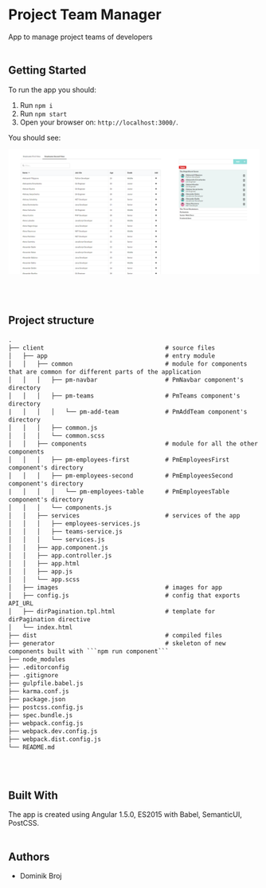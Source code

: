 # Project Team Manager

App to manage project teams of developers
<br/><br/>

## Getting Started

To run the app you should:

1. Run ```npm i```
2. Run ```npm start```
3. Open your browser on: ```http://localhost:3000/```.


You should see:

![project team manager index](./readme-img.png)

<br/><br/>


## Project structure
```
.  
├── client                                  # source files  
│   ├── app                                 # entry module  
│   │   ├── common                          # module for components that are common for different parts of the application 
│   │   │   ├── pm-navbar                   # PmNavbar component's directory
│   │   │   ├── pm-teams                    # PmTeams component's directory
|   │   │   │   └── pm-add-team             # PmAddTeam component's directory
│   │   │   ├── common.js
│   │   │   └── common.scss
│   │   ├── components                      # module for all the other components
│   │   │   ├── pm-employees-first          # PmEmployeesFirst component's directory
│   │   │   ├── pm-employees-second         # PmEmployeesSecond component's directory
|   │   │   │   └── pm-employees-table      # PmEmployeesTable component's directory
│   │   │   └── components.js
│   │   ├── services                        # services of the app
│   │   │   ├── employees-services.js       
│   │   │   ├── teams-service.js
│   │   │   └── services.js
│   │   ├── app.component.js 
│   │   ├── app.controller.js 
│   │   ├── app.html 
│   │   ├── app.js 
│   │   └── app.scss 
│   ├── images                              # images for app  
│   ├── config.js                           # config that exports API_URL  
│   ├── dirPagination.tpl.html              # template for dirPagination directive  
│   └── index.html  
├── dist                                    # compiled files  
├── generator                               # skeleton of new components built with ```npm run component```  
├── node_modules              
├── .editorconfig  
├── .gitignore  
├── gulpfile.babel.js  
├── karma.conf.js  
├── package.json  
├── postcss.config.js  
├── spec.bundle.js  
├── webpack.config.js  
├── webpack.dev.config.js  
├── webpack.dist.config.js  
└── README.md  
```
<br/><br/>

## Built With

The app is created using Angular 1.5.0, ES2015 with Babel, SemanticUI, PostCSS.
<br/><br/>

## Authors

* Dominik Broj
